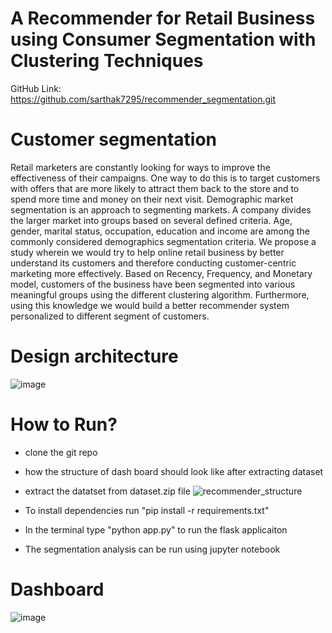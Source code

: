 # A Recommender for Retail Business using Consumer Segmentation with Clustering Techniques

GitHub Link: https://github.com/sarthak7295/recommender_segmentation.git

# Customer segmentation
Retail marketers are constantly looking for ways to improve the effectiveness of their campaigns. One way to do this is to target customers with offers that are more likely to attract them back to the store and to spend more time and money on their next visit. Demographic market segmentation is an approach to segmenting markets. A company divides the larger market into groups based on several defined criteria. Age, gender, marital status, occupation, education and income are among the commonly considered demographics segmentation criteria.
We propose a study wherein we would try to help online retail business by better understand its customers and therefore conducting customer-centric marketing more effectively. Based on Recency, Frequency, and Monetary model, customers of the business have been segmented into various meaningful groups using the different clustering algorithm. Furthermore, using this knowledge we would build a better recommender system personalized to different segment of customers.

# Design architecture

![image](https://user-images.githubusercontent.com/25847051/114580716-18f42380-9c4d-11eb-8dbb-add2b987a4c1.png)


# How to Run?

- clone the git repo
- how the structure of dash board should look like after extracting dataset
- extract the datatset from dataset.zip file
![recommender_structure](https://user-images.githubusercontent.com/25847051/114580979-548eed80-9c4d-11eb-8f1e-401ffe6e5c00.png)

- To install dependencies run "pip install -r requirements.txt"
- In the terminal type "python app.py" to run the flask applicaiton
- The segmentation analysis can be run using jupyter notebook


# Dashboard

![image](https://user-images.githubusercontent.com/25847051/114580865-3923e280-9c4d-11eb-9605-44605467dab8.png)


